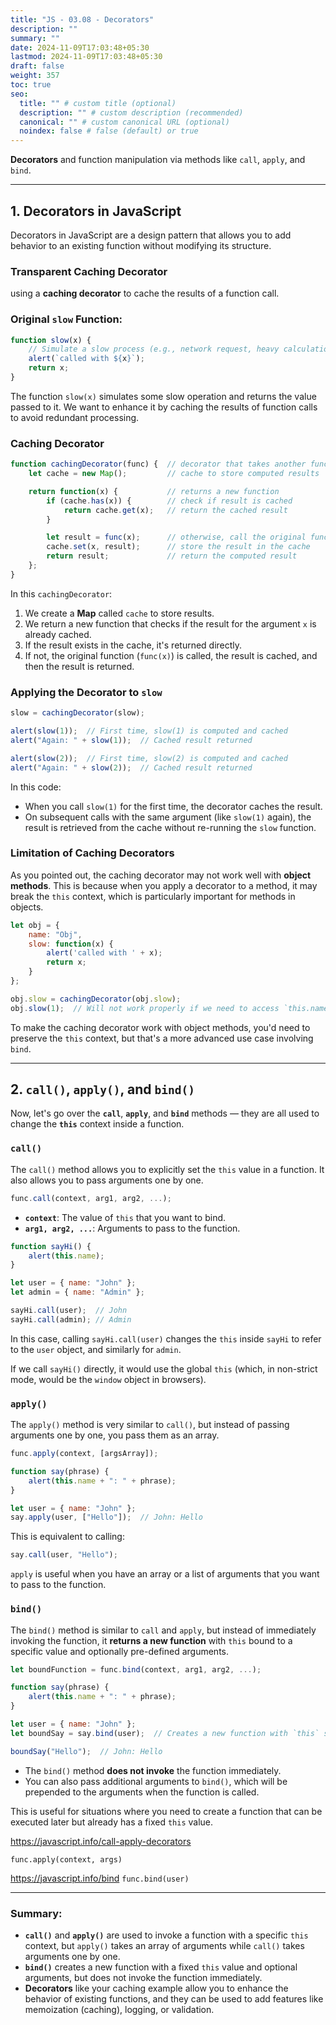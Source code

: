 ```yaml
---
title: "JS - 03.08 - Decorators"
description: ""
summary: ""
date: 2024-11-09T17:03:48+05:30
lastmod: 2024-11-09T17:03:48+05:30
draft: false
weight: 357
toc: true
seo:
  title: "" # custom title (optional)
  description: "" # custom description (recommended)
  canonical: "" # custom canonical URL (optional)
  noindex: false # false (default) or true
---
```



**Decorators** and function manipulation via methods like `call`, `apply`, and `bind`. 

---

## **1. Decorators in JavaScript**

Decorators in JavaScript are a design pattern that allows you to add behavior to an existing function without modifying its structure. 

### **Transparent Caching Decorator**
using a **caching decorator** to cache the results of a function call.

### Original `slow` Function:

```js
function slow(x) {
    // Simulate a slow process (e.g., network request, heavy calculation)
    alert(`called with ${x}`);
    return x;
}
```

The function `slow(x)` simulates some slow operation and returns the value passed to it. We want to enhance it by caching the results of function calls to avoid redundant processing.

### Caching Decorator

```js
function cachingDecorator(func) {  // decorator that takes another function
    let cache = new Map();         // cache to store computed results

    return function(x) {           // returns a new function
        if (cache.has(x)) {        // check if result is cached
            return cache.get(x);   // return the cached result
        }

        let result = func(x);      // otherwise, call the original function
        cache.set(x, result);      // store the result in the cache
        return result;             // return the computed result
    };
}
```

In this `cachingDecorator`:
1. We create a **Map** called `cache` to store results.
2. We return a new function that checks if the result for the argument `x` is already cached.
3. If the result exists in the cache, it's returned directly.
4. If not, the original function (`func(x)`) is called, the result is cached, and then the result is returned.

### Applying the Decorator to `slow`

```js
slow = cachingDecorator(slow);

alert(slow(1));  // First time, slow(1) is computed and cached
alert("Again: " + slow(1));  // Cached result returned

alert(slow(2));  // First time, slow(2) is computed and cached
alert("Again: " + slow(2));  // Cached result returned
```

In this code:
- When you call `slow(1)` for the first time, the decorator caches the result.
- On subsequent calls with the same argument (like `slow(1)` again), the result is retrieved from the cache without re-running the `slow` function.
  
### **Limitation of Caching Decorators**

As you pointed out, the caching decorator may not work well with **object methods**. This is because when you apply a decorator to a method, it may break the `this` context, which is particularly important for methods in objects.

```js
let obj = {
    name: "Obj",
    slow: function(x) {
        alert('called with ' + x);
        return x;
    }
};

obj.slow = cachingDecorator(obj.slow);
obj.slow(1);  // Will not work properly if we need to access `this.name` in the method
```

To make the caching decorator work with object methods, you'd need to preserve the `this` context, but that's a more advanced use case involving `bind`.

---

## **2. `call()`, `apply()`, and `bind()`**

Now, let's go over the **`call`**, **`apply`**, and **`bind`** methods — they are all used to change the **`this`** context inside a function.

### **`call()`**

The `call()` method allows you to explicitly set the `this` value in a function. It also allows you to pass arguments one by one.

```js
func.call(context, arg1, arg2, ...);
```

- **`context`**: The value of `this` that you want to bind.
- **`arg1, arg2, ...`**: Arguments to pass to the function.

```js
function sayHi() {
    alert(this.name);
}

let user = { name: "John" };
let admin = { name: "Admin" };

sayHi.call(user);  // John
sayHi.call(admin); // Admin
```

In this case, calling `sayHi.call(user)` changes the `this` inside `sayHi` to refer to the `user` object, and similarly for `admin`.

If we call `sayHi()` directly, it would use the global `this` (which, in non-strict mode, would be the `window` object in browsers).

### **`apply()`**

The `apply()` method is very similar to `call()`, but instead of passing arguments one by one, you pass them as an array.

```js
func.apply(context, [argsArray]);
```

```js
function say(phrase) {
    alert(this.name + ": " + phrase);
}

let user = { name: "John" };
say.apply(user, ["Hello"]);  // John: Hello
```

This is equivalent to calling:
```js
say.call(user, "Hello");
```

`apply` is useful when you have an array or a list of arguments that you want to pass to the function.

### **`bind()`**

The `bind()` method is similar to `call` and `apply`, but instead of immediately invoking the function, it **returns a new function** with `this` bound to a specific value and optionally pre-defined arguments.

```js
let boundFunction = func.bind(context, arg1, arg2, ...);
```

```js
function say(phrase) {
    alert(this.name + ": " + phrase);
}

let user = { name: "John" };
let boundSay = say.bind(user);  // Creates a new function with `this` set to `user`

boundSay("Hello");  // John: Hello
```

- The `bind()` method **does not invoke** the function immediately.
- You can also pass additional arguments to `bind()`, which will be prepended to the arguments when the function is called.

This is useful for situations where you need to create a function that can be executed later but already has a fixed `this` value.

https://javascript.info/call-apply-decorators

`func.apply(context, args)`

https://javascript.info/bind
`func.bind(user)`


---

### **Summary:**

- **`call()`** and **`apply()`** are used to invoke a function with a specific `this` context, but `apply()` takes an array of arguments while `call()` takes arguments one by one.
- **`bind()`** creates a new function with a fixed `this` value and optional arguments, but does not invoke the function immediately.
- **Decorators** like your caching example allow you to enhance the behavior of existing functions, and they can be used to add features like memoization (caching), logging, or validation.
